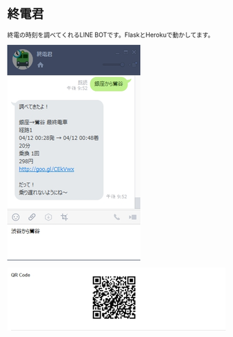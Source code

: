 # 終電君

終電の時刻を調べてくれるLINE BOTです。FlaskとHerokuで動かしてます。

![画面キャプチャ](https://raw.githubusercontent.com/aminami1127/linebot/master/images/capture.jpg)

![QRコード](https://raw.githubusercontent.com/aminami1127/linebot/master/images/qr_code.jpg)
